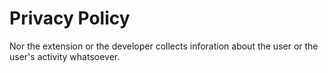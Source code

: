 # Privacy Policy
Nor the extension or the developer collects inforation about the user or the user's activity whatsoever.
